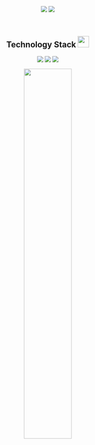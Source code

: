 <p align = "center">
  <img src = "https://github-readme-stats.vercel.app/api?username=acu715&show_icons=true&theme=tokyonight&line_height=27">
  <img src = "https://github-readme-stats.vercel.app/api/top-langs/?username=acu715&theme=radical">
</p>
<img scr = "https://github-profile-trophy.vercel.app/?username=acu715&theme=nord">
<img scr = "https://quotes-github-readme.vercel.app/api?type=horizo​​ntal&theme=catppuccin_mocha">

<p align="center">
<h2 align="center">Technology Stack <img src="https://media.giphy.com/media/WUlplcMpOCEmTGBtBW/giphy.gif" width="30"></h2>

<p align="center">
<img src="https://img.shields.io/badge/-Python-00599C?style=flat-square&logo=python"/>
<img src="https://img.shields.io/badge/-HTML5-E34F26?style=flat-square&logo=html5&logoColor=white"/>
<img src="https://img.shields.io/badge/-CSS3-1572B6?style=flat-square&logo=css3"/>
</p>

<p align = "center">
<img width="50%" src="https://github-readme-streak-stats.herokuapp.com/?user=acu715&show_icons=true&locale=en&layout=compact&theme=radical&line_height=0" />
</p>
